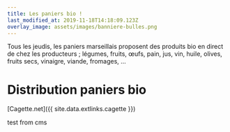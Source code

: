```yaml
---
title: Les paniers bio !
last_modified_at: 2019-11-18T14:18:09.123Z
overlay_image: assets/images/banniere-bulles.png
---
```


Tous les jeudis, les paniers marseillais proposent des produits bio en direct de chez les producteurs ; légumes, fruits, œufs, pain, jus, vin, huile, olives, fruits secs, vinaigre, viande, fromages, ...

# Distribution paniers bio
[Cagette.net]({{ site.data.extlinks.cagette }})

test from cms
